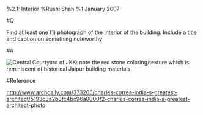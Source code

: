 %2.1: Interior
%Rushi Shah
%1 January 2007

#Q

Find at least one (1) photograph of the interior of the building. Include a title and caption on something noteworthy

#A

![Central Courtyard of JKK: note the red stone coloring/texture which is reminiscent of historical Jaipur building materials](http://images.adsttc.com/media/images/5193/c3a2/b3fc/4bc9/6a00/00f2/large_jpg/Jawahar_Kala_Kendra_2.jpg?1368638357)

#Reference

http://www.archdaily.com/373265/charles-correa-india-s-greatest-architect/5193c3a2b3fc4bc96a0000f2-charles-correa-india-s-greatest-architect-photo